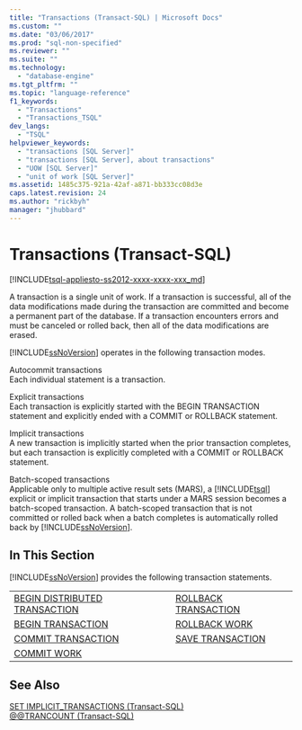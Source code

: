 ```yaml
---
title: "Transactions (Transact-SQL) | Microsoft Docs"
ms.custom: ""
ms.date: "03/06/2017"
ms.prod: "sql-non-specified"
ms.reviewer: ""
ms.suite: ""
ms.technology: 
  - "database-engine"
ms.tgt_pltfrm: ""
ms.topic: "language-reference"
f1_keywords: 
  - "Transactions"
  - "Transactions_TSQL"
dev_langs: 
  - "TSQL"
helpviewer_keywords: 
  - "transactions [SQL Server]"
  - "transactions [SQL Server], about transactions"
  - "UOW [SQL Server]"
  - "unit of work [SQL Server]"
ms.assetid: 1485c375-921a-42af-a871-bb333cc08d3e
caps.latest.revision: 24
ms.author: "rickbyh"
manager: "jhubbard"
---
```

# Transactions (Transact-SQL)
[!INCLUDE[tsql-appliesto-ss2012-xxxx-xxxx-xxx_md](../../integration-services/system/stored-procedures/includes/tsql-appliesto-ss2012-xxxx-xxxx-xxx-md.md)]

  A transaction is a single unit of work. If a transaction is successful, all of the data modifications made during the transaction are committed and become a permanent part of the database. If a transaction encounters errors and must be canceled or rolled back, then all of the data modifications are erased.  
  
 [!INCLUDE[ssNoVersion](../../advanced-analytics/r-services/includes/ssnoversion-md.md)] operates in the following transaction modes.  
  
 Autocommit transactions  
 Each individual statement is a transaction.  
  
 Explicit transactions  
 Each transaction is explicitly started with the BEGIN TRANSACTION statement and explicitly ended with a COMMIT or ROLLBACK statement.  
  
 Implicit transactions  
 A new transaction is implicitly started when the prior transaction completes, but each transaction is explicitly completed with a COMMIT or ROLLBACK statement.  
  
 Batch-scoped transactions  
 Applicable only to multiple active result sets (MARS), a [!INCLUDE[tsql](../../advanced-analytics/r-services/includes/tsql-md.md)] explicit or implicit transaction that starts under a MARS session becomes a batch-scoped transaction. A batch-scoped transaction that is not committed or rolled back when a batch completes is automatically rolled back by [!INCLUDE[ssNoVersion](../../advanced-analytics/r-services/includes/ssnoversion-md.md)].  
  
## In This Section  
 [!INCLUDE[ssNoVersion](../../advanced-analytics/r-services/includes/ssnoversion-md.md)] provides the following transaction statements.  
  
|||  
|-|-|  
|[BEGIN DISTRIBUTED TRANSACTION](../Topic/BEGIN%20DISTRIBUTED%20TRANSACTION%20\(Transact-SQL\).md)|[ROLLBACK TRANSACTION](../Topic/ROLLBACK%20TRANSACTION%20\(Transact-SQL\).md)|  
|[BEGIN TRANSACTION](../Topic/BEGIN%20TRANSACTION%20\(Transact-SQL\).md)|[ROLLBACK WORK](../Topic/ROLLBACK%20WORK%20\(Transact-SQL\).md)|  
|[COMMIT TRANSACTION](../Topic/COMMIT%20TRANSACTION%20\(Transact-SQL\).md)|[SAVE TRANSACTION](../Topic/SAVE%20TRANSACTION%20\(Transact-SQL\).md)|  
|[COMMIT WORK](../Topic/COMMIT%20WORK%20\(Transact-SQL\).md)||  
  
## See Also  
 [SET IMPLICIT_TRANSACTIONS &#40;Transact-SQL&#41;](../../t-sql/statements/set-implicit-transactions-transact-sql.md)   
 [@@TRANCOUNT &#40;Transact-SQL&#41;](../../t-sql/functions/trancount-transact-sql.md)  
  
  